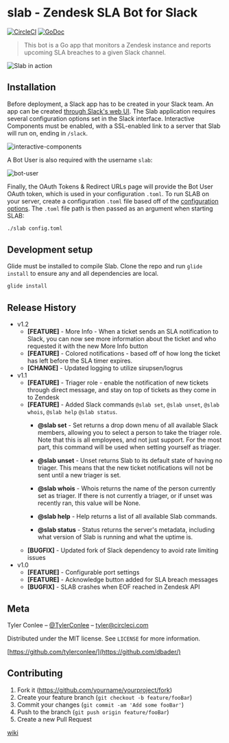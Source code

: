 # slab - Zendesk SLA Bot for Slack

[![CircleCI](https://circleci.com/gh/TylerConlee/slab.svg?style=svg)](https://circleci.com/gh/TylerConlee/slab)
[![GoDoc](https://godoc.org/github.com/TylerConlee/slab?status.svg)](https://godoc.org/github.com/TylerConlee/slab)

> This bot is a Go app that monitors a Zendesk instance and reports upcoming SLA breaches to a given Slack channel.

![Slab in action](https://user-images.githubusercontent.com/3723686/34063510-670880a2-e1a7-11e7-8f18-7b83afaab60f.gif)

## Installation

Before deployment, a Slack app has to be created in your Slack team. An app can be created [through Slack's web UI](https://api.slack.com/apps).
The Slab application requires several configuration options set in the Slack interface.
Interactive Components must be enabled, with a SSL-enabled link to a server that Slab will run on, ending in `/slack`.

![interactive-components](https://user-images.githubusercontent.com/3723686/36488544-8d829c8e-16d8-11e8-9bc1-9f9a2ec403ed.png)

A Bot User is also required with the username `slab`:

![bot-user](https://user-images.githubusercontent.com/3723686/36488590-ae53968e-16d8-11e8-9b69-19e3c7c1f451.png)

Finally, the OAuth Tokens & Redirect URLs page will provide the Bot User OAuth token, which is used in your configuration `.toml`.
To run SLAB on your server, create a configuration `.toml` file based off of the [configuration options](https://github.com/TylerConlee/slab/wiki/Configuring-SLAB).
The `.toml` file path is then passed as an argument when starting SLAB:

```sh
./slab config.toml
```

## Development setup

Glide must be installed to compile Slab. Clone the repo and run `glide install` to ensure any and all dependencies are local.

```sh
glide install
```

## Release History

* v1.2
  * **[FEATURE]** - More Info - When a ticket sends an SLA notification to Slack,
    you can now see more information about the ticket and who requested it with the new More Info button
  * **[FEATURE]** - Colored notifications - based off of how long the ticket has left before the SLA timer expires.
  * **[CHANGE]** - Updated logging to utilize sirupsen/logrus
* v1.1
  * **[FEATURE]** - Triager role - enable the notification of new tickets through direct message,
  and stay on top of tickets as they come in to Zendesk
  * **[FEATURE]** - Added Slack commands `@slab set`, `@slab unset`, `@slab whois`, `@slab help` `@slab status`.
    * **@slab set** -
    Set returns a drop down menu of all available Slack members, allowing you to select a person to take the triager role. Note that this is all employees, and not just support. For the most part, this command will be used when setting yourself as triager.

    * **@slab unset** -
    Unset returns Slab to its default state of having no triager. This means that the new ticket notifications will not be sent until a new triager is set.

    * **@slab whois** -
    Whois returns the name of the person currently set as triager. If there is not currently a triager, or if unset was recently ran, this value will be None.

    * **@slab help** -
    Help returns a list of all available Slab commands.

    * **@slab status** -
    Status returns the server's metadata, including what version of Slab is running and what the uptime is.
  * **[BUGFIX]** - Updated fork of Slack dependency to avoid rate limiting issues
* v1.0
  * **[FEATURE]** - Configurable port settings
  * **[FEATURE]** - Acknowledge button added for SLA breach messages
  * **[BUGFIX]** - SLAB crashes when EOF reached in Zendesk API

## Meta

Tyler Conlee – [@TylerConlee](https://twitter.com/tylerconlee) – tyler@circleci.com

Distributed under the MIT license. See ``LICENSE`` for more information.

[https://github.com/tylerconlee/](https://github.com/dbader/)

## Contributing

1. Fork it (<https://github.com/yourname/yourproject/fork>)
2. Create your feature branch (`git checkout -b feature/fooBar`)
3. Commit your changes (`git commit -am 'Add some fooBar'`)
4. Push to the branch (`git push origin feature/fooBar`)
5. Create a new Pull Request

[wiki](https://github.com/yourname/yourproject/wiki)
